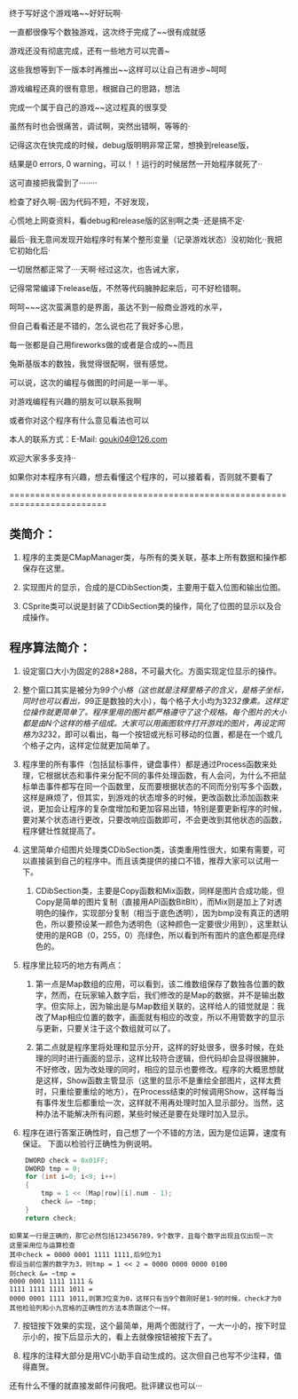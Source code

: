 终于写好这个游戏咯~~好好玩啊·

一直都很像写个数独游戏，这次终于完成了~~很有成就感

游戏还没有彻底完成，还有一些地方可以完善~

这些我想等到下一版本时再推出~~这样可以让自己有进步~呵呵



游戏编程还真的很有意思，根据自己的思路，想法

完成一个属于自己的游戏~~这过程真的很享受

虽然有时也会很痛苦，调试啊，突然出错啊，等等的·

记得这次在快完成的时候，debug版明明非常正常，想换到release版，

结果是0 errors, 0 warning，可以！！运行的时候居然一开始程序就死了··

这可直接把我雷到了········

检查了好久啊··因为代码不短，不好发现，

心慌地上网查资料，看debug和release版的区别啊之类··还是搞不定·

最后··我无意间发现开始程序时有某个整形变量（记录游戏状态）没初始化··我把它初始化后·

一切居然都正常了····天啊·经过这次，也告诫大家，

记得常常编译下release版，不然等代码臃肿起来后，可不好检错啊。



呵呵~~~这次蛮满意的是界面，虽达不到一般商业游戏的水平，

但自己看看还是不错的，怎么说也花了我好多心思，

每一张都是自己用fireworks做的或者是合成的~~而且

兔斯基版本的数独，我觉得很配啊，很有感觉。

可以说，这次的编程与做图的时间是一半一半。



对游戏编程有兴趣的朋友可以联系我啊

或者你对这个程序有什么意见看法也可以

本人的联系方式：E-Mail: gouki04@126.com

欢迎大家多多支持··



如果你对本程序有兴趣，想去看懂这个程序的，可以接着看，否则就不要看了

=========================================================================

## 类简介：
1. 程序的主类是CMapManager类，与所有的类关联，基本上所有数据和操作都保存在这里。

2. 实现图片的显示，合成的是CDibSection类，主要用于载入位图和输出位图。

3. CSprite类可以说是封装了CDibSection类的操作，简化了位图的显示以及合成操作。


## 程序算法简介：
1. 设定窗口大小为固定的288*288，不可最大化。方面实现定位显示的操作。

2. 整个窗口其实是被分为9*9个小格（这也就是注释里格子的含义，是格子坐标，同时也可以看出，9*9正是数独的大小），每个格子大小均为32*32像素。这样定位操作就更简单了。程序里用的图片都严格遵守了这个规格。每个图片的大小都是由N个这样的格子组成。大家可以用画图软件打开游戏的图片，再设定网格为32*32，即可以看出，每一个按钮或光标可移动的位置，都是在一个或几个格子之内，这样定位就更加简单了。

3. 程序里的所有事件（包括鼠标事件，键盘事件）都是通过Process函数来处理，它根据状态和事件来分配不同的事件处理函数，有人会问，为什么不把鼠标单击事件都写在同一个函数里，反而要根据状态的不同而分别写多个函数，这样是麻烦了，但其实，到游戏的状态增多的时候，更改函数比添加函数来说，更加会让程序的复杂度增加和更加容易出错，特别是要更新程序的时候，要对某个状态进行更改，只要改响应函数即可，不会更改到其他状态的函数，程序健壮性就提高了。

4. 这里简单介绍图片处理类CDibSection类，该类重用性很大，如果有需要，可以直接装到自己的程序中。而且该类提供的接口不错，推荐大家可以试用一下。

    1. CDibSection类，主要是Copy函数和Mix函数，同样是图片合成功能，但Copy是简单的图片复制（直接用API函数BitBlt），而Mix则是加上了对透明色的操作，实现部分复制（相当于底色透明），因为bmp没有真正的透明色，所以要预设某一颜色为透明色（这种颜色一定要很少用到），这里默认使用的是RGB（0，255，0）亮绿色，所以看到所有图片的底色都是亮绿色的。

5. 程序里比较巧的地方有两点：

    1. 第一点是Map数组的应用，可以看到，该二维数组保存了数独各位置的数字，然而，在玩家输入数字后，我们修改的是Map的数据，并不是输出数字。但实际上，因为输出是与Map数组关联的，这样给人的错觉就是：我改了Map相应位置的数字，画面就有相应的改变，所以不用管数字的显示与更新，只要关注于这个数组就可以了。

    2. 第二点就是程序里将处理和显示分开，这样的好处很多，很多时候，在处理的同时进行画面的显示，这样比较符合逻辑，但代码却会显得很臃肿，不好修改，因为改处理的同时，相应的显示也要修改。程序的大概思想就是这样，Show函数主管显示（这里的显示不是重绘全部图片，这样太费时，只重绘要重绘的地方），在Process结束的时候调用Show，这样每当有事件发生后都重绘一次，这样就不用再处理时加入显示部分。当然，这种办法不能解决所有问题，某些时候还是要在处理时加入显示。

6. 程序在进行答案正确性时，自己想了一个不错的方法，因为是位运算，速度有保证。
  下面以检验行正确性为例说明。
```c
	DWORD check = 0x01FF;
	DWORD tmp = 0;
	for (int i=0; i<9; i++)
	{
		tmp = 1 << (Map[row][i].num - 1);
		check &= ~tmp;
	}
	return check;
```
    如果某一行是正确的，那它必然包括123456789，9个数字，且每个数字出现且仅出现一次
    这里采用位与运算检查
    其中check = 0000 0001 1111 1111,后9位为1
    假设当前位置的数字为3，则tmp = 1 << 2 = 0000 0000 0000 0100
    则check &= ~tmp =
    0000 0001 1111 1111 & 
    1111 1111 1111 1011 =  
    0000 0001 1111 1011,则第3位变为0，这样只有当9个数刚好是1-9的时候，check才为0
    其他检验列和小九宫格的正确性的方法本质跟这个一样。

7. 按钮按下效果的实现，这个最简单，用两个图就行了，一大一小的，按下时显示小的，按下后显示大的，看上去就像按钮被按下去了。

8. 程序的注释大部分是用VC小助手自动生成的。这次但自己也写不少注释，值得嘉贺。

还有什么不懂的就直接发邮件问我吧。批评建议也可以···
